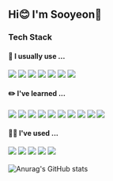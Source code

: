 ## Hi😊 I'm Sooyeon👋

### Tech Stack 
#### 💪 I usually use ...
<img src="https://img.shields.io/badge/React-61DAFB?style=flat&logo=React&logoColor=white"/> <img src="https://img.shields.io/badge/JavaScript-F7DF1E?style=flat&logo=JavaScript&logoColor=white"/>
<img src="https://img.shields.io/badge/c++-00599C?style=flat&logo=c%2B%2B&logoColor=white"/>
<img src="https://img.shields.io/badge/C-A8B9CC?style=flat&logo=C&logoColor=white"/>
<img src="https://img.shields.io/badge/CSS3-1572B6?style=flat&logo=CSS3&logoColor=white"/> <img src="https://img.shields.io/badge/HTML5-E34F26?style=flat&logo=HTML5&logoColor=white"/> 
<img src="https://img.shields.io/badge/Node.js-339933?style=flat&logo=React&logoColor=white"/> 
#### ✏️ I've learned ...
<img src="https://img.shields.io/badge/TypeScript-3178C6?style=flat&logo=Python&logoColor=white"/> <img src="https://img.shields.io/badge/Python-3766AB?style=flat&logo=Python&logoColor=white"/> <img src="https://img.shields.io/badge/Java-007396?style=flat&logo=Java&logoColor=white"/>
<img src="https://img.shields.io/badge/C%23-239120?style=flat&logo=CSharp&logoColor=white"/>
<img src="https://img.shields.io/badge/Android Studio-3DDC84?style=flat&logo=AndroidStudio&logoColor=white"/> <img src="https://img.shields.io/badge/.Net-512BD4?style=flat&logo=.Net&logoColor=white"/>
<img src="https://img.shields.io/badge/MySQL-4479A1?style=flat&logo=MySQL&logoColor=white"/> <img src="https://img.shields.io/badge/GraphQL-E10098?style=flat&logo=GraphQL&logoColor=white"/>
<img src="https://img.shields.io/badge/AWS-232F3E?style=flat&logo=AmazonAws&logoColor=white"/>
 <img src="https://img.shields.io/badge/Ubuntu-E95420?style=flat&logo=Ubuntu&logoColor=white"/>

#### 👩‍💻 I've used ...
<img src="https://img.shields.io/badge/Postman-FF6C37?style=flat&logo=Postman&logoColor=white"/> <img src="https://img.shields.io/badge/Slack-4A154B?style=flat&logo=Slack&logoColor=white"/> <img src="https://img.shields.io/badge/Notion-000000?style=flat&logo=Notion&logoColor=white"/> <img src="https://img.shields.io/badge/Figma-F24E1E?style=flat&logo=Figma&logoColor=white"/> <img src="https://img.shields.io/badge/Git-F05032?style=flat&logo=Git&logoColor=white"/>
<br/><br/> 
![Anurag's GitHub stats](https://github-readme-stats.vercel.app/api?username=sooyeon73&show_icons=true&theme=radical)

